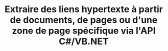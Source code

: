 ---
############################# Static ############################
layout: "auto-gen-gist"
draft: false
path: "fr/parser/net/extract/epub/"
otherformats: DOC DOT DOCX DOCM DOTX DOTM TXT ODT OTT RTF PDF XHTML MHTML MD XML EPUB CHM XLS XLT XLSX XLSM XLSB XLTX XLTM ODS CSV OTS XLA XLAM PPT PPTX  PPS POT PPSX PPTM POTX PPSM ODP OTP PST OST EML EMLX MSG ONE 

############################# Head ############################
head_title: "API .NET pour analyser et extraire des hyperliens à partir de documents, de pages ou d'une zone de page"
head_description: "GroupDocs.Parser .NET API permet aux programmeurs de logiciels d'extraire des hyperliens à partir de documents, de pages ou de pages de PDF, DOCX, XLSX, CSV, PPTX, EML, MSG, EPUB et bien d'autres."

############################# Header ############################
title: "Extraire des liens hypertexte à partir de documents, de pages ou d'une zone de page spécifique via l'API C#/VB.NET"
description: "L'API GroupDocs.Parser .NET permet aux développeurs de logiciels d'analyser et d'extraire des hyperliens à partir de documents, de pages ou de pages Zone de PDF, DOC, DOCX, PPT, PPTX, EML, MSG, XLS, XLSX, CSV, ODT, RTF, EPUB et bien d'autres documents."

######################### Download Button #######################
button:
    enable: true

############################# About ############################
about:
    enable: true
    title: "Comment analyser et extraire des liens hypertexte à partir de documents ou de pages via .NET ?"
    content: |
       Un lien hypertexte est un morceau de texte ou une image ou une icône qui pointe vers un document entier ou vers une partie particulière d'un document. L'utilisation d'hyperliens permet aux utilisateurs de naviguer vers une page Web ou un document. Il est souvent nécessaire d'extraire des hyperliens d'un document et de l'utiliser pour accéder à un document externe ou à une page Web. GroupDocs.Parser .NET API est une fascinante API d'extraction de texte de document qui fournit des fonctionnalités complètes pour la mise en œuvre de solutions d'extraction de texte et de métadonnées. Il prend en charge l'extraction de texte et d'hyperliens à partir des formats PDF, e-mails, livres électroniques, Microsoft Office : Word (DOC, DOCX), PowerPoint (PPT, PPTX), Excel (XLS, XLSX), formats LibreOffice et bien d'autres. Il prend en charge plusieurs fonctionnalités avancées pour l'analyse de documents, l'extraction de texte brut et structuré, la recherche de texte par mots-clés, l'extraction de métadonnées ou d'images, de conteneurs ainsi que de pièces jointes et bien d'autres.

############################# content ############################
steps:
    enable: true
    block:
    - title_left: "Extrayez les liens hypertexte des documents EPUB via .NET"
      content_left: |
       GroupDocs.Parser .NET fournit une prise en charge complète pour extraire des liens hypertexte à partir de documents EPUB. L'exemple de code C# .NET suivant montre comment extraire des liens hypertexte dans un document EPUB. 

      title_right: "Comment extraire des hyperliens"
      content_right: |
        * Créer une instance de [Parser](https://apireference.groupdocs.com/parser/net/groupdocs.parser/parser)
        * Vérifier le document pour la prise en charge de l'extraction de lien hypertexte
        * Extraire les hyperliens du document
        * Appelez la méthode [GetHyperlinks](https://apireference.groupdocs.com/parser/net/groupdocs.parser/parser/methods/gethyperlinks) pour extraire tous les liens hypertexte de l'ensemble du document.
        * Itérer sur les hyperliens et imprimer l'URL de l'hyperlien

      gisthash: "35be3a09e0135c65be790c42c5c86d37"
      gistfile: "Extract_hyperlinks_form_documents.cs"

    - title_left: "Extraire les liens hypertexte de la page EPUB Documents"
      content_left: |
       GroupDocs.Parser .NET permet aux développeurs de logiciels d'extraire des liens hypertexte à partir de documents EPUB avec quelques lignes de code. Le code C# .NET ci-dessous montre l'extraction de liens hypertexte dans un document EPUB. 

      title_right: "Extraire les hyperliens via .NET"
      content_right: |
        * Créer une instance de [Parser](https://apireference.groupdocs.com/parser/net/groupdocs.parser/parser)
        * Vérifier le document pour la prise en charge de l'extraction de lien hypertexte
        * Obtenez des informations sur le document en appelant [GetDocumentInfo](https://apireference.groupdocs.com/parser/net/groupdocs.parser/parser/methods/getdocumentinfo) 
        * Itérer sur les pages et imprimer un numéro de page
        * Extraire les hyperliens du document
        * Appelez la méthode [GetHyperlinks](https://apireference.groupdocs.com/parser/net/groupdocs.parser/parser/methods/gethyperlinks) pour extraire tous les liens hypertexte de l'ensemble du document.
        * Itérer sur les hyperliens et imprimer l'URL de l'hyperlien
     
      gisthash: "e71f8e39ba36ebf97034dfbf6fceeec1"
      gistfile: "hyperlinks_extraction_form_documents_page.cs"
      
    - title_left: "Extraire les liens hypertexte de la zone de page EPUB Documents"
      content_left: |
       L'API GroupDocs.Parser .NET prend entièrement en charge l'extraction de liens hypertexte à partir de documents EPUB en toute simplicité. L'exemple de code .NET suivant montre comment extraire des liens hypertexte d'une zone de page de document EPUB.

      title_right: "Comment extraire des hyperliens à l'aide de .NET"
      content_right: |
        * Créer une instance de [Parser](https://apireference.groupdocs.com/parser/net/groupdocs.parser/parser) 
        * Vérifier le document pour la prise en charge de l'extraction de lien hypertexte
        * Créer les options qui sont utilisées pour l'extraction de lien hypertexte
        * Appelez la méthode [GetHyperlinks](https://apireference.groupdocs.com/parser/net/groupdocs.parser/parser/methods/gethyperlinks) pour extraire tous les liens hypertexte de l'ensemble du document.
        * Itérer sur les hyperliens et imprimer l'URL de l'hyperlien
     
      gisthash: "eefbede6f391ea44ddb6901edb353950"
      gistfile: "hyperlinks_extraction_from__documents_page_area.cs"

    - title_left: "Configuration requise"
      content_left: |
        Les API GroupDocs.Assembly .NET sont prises en charge sur toutes les principales plateformes et systèmes d'exploitation. Pour un guide complet de la configuration système requise, veuillez visiter [configuration système](hhttps://docs.groupdocs.com/parser/net/system-requirements/) Avant d'exécuter le code ci-dessous, assurez-vous que les conditions préalables suivantes sont installées sur votre système:
        * Systèmes d'exploitation : Microsoft Windows, Linux, MacOS
        * Environnement de développement : Visual Studio, Xamarin, MonoDevelop etc.
        * Frameworks : .NET Framework, .NET Standard, .NET Core, Mono
        * Obtenez la dernière version des API GroupDocs.Assembly .NET à partir de [NuGet](https://www.nuget.org/packages/GroupDocs.parser/)
        
      title_right: "Pourquoi utiliser GroupDocs.Assembly"
      content_right: |
        * Prise en charge de l'extraction de texte brut à partir de tous les documents pris en charge
        * Analyse de documents via des modèles définis par l'utilisateur.
        * Prise en charge complète de l'extraction de texte structuré
        * Recherche de texte par mot-clé ainsi que par expression régulière
        * Extrayez du texte formaté, des métadonnées, des images, des conteneurs et des pièces jointes.
        * Extraire la table des matières pour certains formats de document pris en charge.
        * Analyser les données de formulaire à partir de documents PDF.
        * Extraire les hyperliens du document

demos:
    enable: true


more_formats:
    enable: true


back_to_top:
    enable: true
---